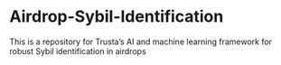 # Airdrop-Sybil-Identification
This is a repository for Trusta’s AI and machine learning framework for robust Sybil identification in airdrops
